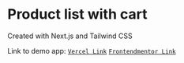 # Product list with cart

Created with Next.js and Tailwind CSS

Link to demo app:
[`Vercel Link`](https://product-cart-app-c7xs.vercel.app/)
[`Frontendmentor Link`](https://www.frontendmentor.io/solutions/product-list-with-cart-rwzA7erth3)
